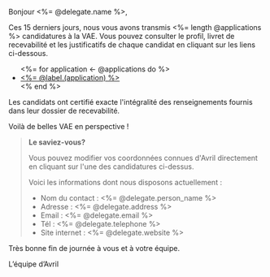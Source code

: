 [SUJET]: # (Vos candidats VAE – Avril – des 15 derniers jours !)

Bonjour <%= @delegate.name %>,

Ces 15 derniers jours, nous vous avons transmis <%= length @applications %> candidatures à la VAE. Vous pouvez consulter le profil, livret de recevabilité et les justificatifs de chaque candidat en cliquant sur les liens ci-dessous.

<ul>
  <%= for application <- @applications do %>
    <li><a href="<%= @link.(application) %>"><%= @label.(application) %></a></li>
  <% end %>
</ul>

Les candidats ont certifié exacte l'intégralité des renseignements fournis dans leur dossier de recevabilité.

Voilà de belles VAE en perspective !

> **Le saviez-vous?** 
>
> Vous pouvez modifier vos coordonnées connues d'Avril directement en cliquant sur l'une des candidatures ci-dessus.
>
> Voici les informations dont nous disposons actuellement :
> - Nom du contact : <%= @delegate.person_name %>
> - Adresse : <%= @delegate.address %>
> - Email : <%= @delegate.email %>
> - Tél : <%= @delegate.telephone %>
> - Site internet : <%= @delegate.website %>

Très bonne fin de journée à vous et à votre équipe.

L’équipe d’Avril